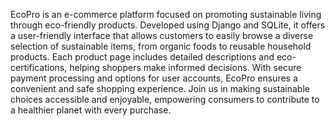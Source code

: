 EcoPro is an e-commerce platform focused on promoting sustainable living through eco-friendly products. Developed using Django and SQLite, it offers a user-friendly interface that allows customers to easily browse a diverse selection of sustainable items, from organic foods to reusable household products. Each product page includes detailed descriptions and eco-certifications, helping shoppers make informed decisions. With secure payment processing and options for user accounts, EcoPro ensures a convenient and safe shopping experience. Join us in making sustainable choices accessible and enjoyable, empowering consumers to contribute to a healthier planet with every purchase.
